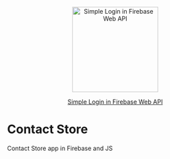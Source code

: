 <div align="center">
  <p><img src="https://res.cloudinary.com/time2hack/image/upload/simple-login-in-firebase-web-api.png" alt="Simple Login in Firebase Web API" width="200" /></p>
  
[Simple Login in Firebase Web API](https://time2hack.com/simple-login-in-firebase-web-api/)
</div>

# Contact Store
Contact Store app in Firebase and JS
